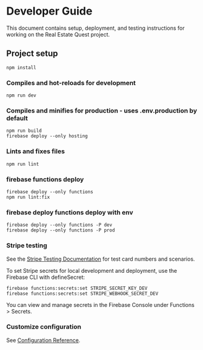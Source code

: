 # Developer Guide

This document contains setup, deployment, and testing instructions for working on the Real Estate Quest project.

## Project setup
```
npm install
```

### Compiles and hot-reloads for development
```
npm run dev
```

### Compiles and minifies for production - uses .env.production by default
```
npm run build
firebase deploy --only hosting
```

### Lints and fixes files
```
npm run lint
```

### firebase functions deploy
```
firebase deploy --only functions
npm run lint:fix
```

### firebase deploy functions deploy with env
```
firebase deploy --only functions -P dev
firebase deploy --only functions -P prod

```

### Stripe testing
See the [Stripe Testing Documentation](https://docs.stripe.com/testing) for test card numbers and scenarios.

To set Stripe secrets for local development and deployment, use the Firebase CLI with defineSecret:
```
firebase functions:secrets:set STRIPE_SECRET_KEY_DEV
firebase functions:secrets:set STRIPE_WEBHOOK_SECRET_DEV
```

You can view and manage secrets in the Firebase Console under Functions > Secrets.

### Customize configuration
See [Configuration Reference](https://cli.vuejs.org/config/).
